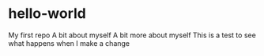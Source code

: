 # hello-world
My first repo
A bit about myself
A bit more about myself
This is a test to see what happens when I make a change
